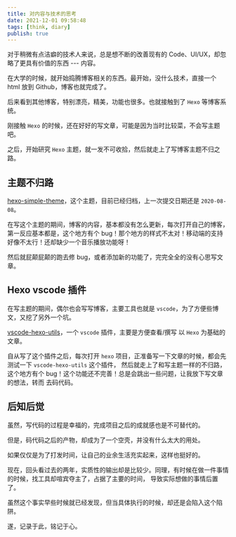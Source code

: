 ```yaml
---
title: 对内容与技术的思考
date: 2021-12-01 09:58:48
tags: [think, diary]
publish: true
---
```


对于稍微有点洁癖的技术人来说，总是想不断的改善现有的 Code、UI/UX，却忽略了更具有价值的东西 --- 内容。

在大学的时候，就开始捣腾博客相关的东西。最开始，没什么技术，直接一个 html 放到 Github，博客也就完成了。

后来看到其他博客，特别漂亮，精美，功能也很多。也就接触到了 `Hexo` 等博客系统。

刚接触 `Hexo` 的时候，还在好好的写文章，可能是因为当时比较菜，不会写主题吧。

之后，开始研究 `Hexo` 主题，就一发不可收拾，然后就走上了写博客主题不归之路。

<!-- more -->

## 主题不归路

[hexo-simple-theme]，这个主题，目前已经归档，上一次提交日期还是 `2020-08-08`。

在写这个主题的期间，博客的内容，基本都没有怎么更新，每次打开自己的博客，第一反应基本都是，这个地方有个 bug！那个地方的样式不太对！移动端的支持好像不太行！还却缺少一个音乐播放功能呀！

然后就屁颠屁颠的跑去修 bug，或者添加新的功能了，完完全全的没有心思写文章。

## Hexo vscode 插件

在写主题的期间，偶尔也会写写博客，主要工具也就是 `vscode`，为了方便些博文，又挖了另外一个坑。

[vscode-hexo-utils]，一个 `vscode` 插件，主要是方便查看/撰写 以 `Hexo` 为基础的文章。

自从写了这个插件之后，每次打开 `hexo` 项目，正准备写一下文章的时候，都会先测试一下 `vscode-hexo-utils` 这个插件，
然后就走上了和写主题一样的不归路，这个地方有个 bug！这个功能还不完善！总是会跳出一些问题，让我放下写文章的想法，转而
去码代码。

## 后知后觉

虽然，写代码的过程是幸福的，完成项目之后的成就感也是不可替代的。

但是，码代码之后的产物，却成为了一个空壳，并没有什么太大的用处。

如果仅仅是为了打发时间，让自己的业余生活充实起来，这样也挺好的。

现在，回头看过去的两年，实质性的输出却是比较少。同理，有时候在做一件事情的时候，找工具却喧宾夺主了，占据了主要的时间，
导致实际想做的事情后置了。

虽然这个事实早些时候就已经发现，但当具体执行的时候，却还是会陷入这个陷阱。

遂，记录于此，铭记于心。

[vscode-hexo-utils]: https://github.com/0x-jerry/vscode-hexo-utils
[hexo-simple-theme]: https://github.com/0x-jerry/hexo-theme-simple
